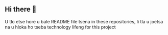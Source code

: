 ## Hi there 👋
U tlo etse hore u bale README file tsena in these repositories, li tla u joetsa na u hloka ho tseba technology lifeng for this project



<!--

**Here are some ideas to get you started:**
U tlo etse hore u bale README file tsena in these repositories, li tla u joetsa na u hloka ho tseba technology lifeng for this project
🙋‍♀️ A short introduction - what is your organization all about?
🌈 Contribution guidelines - how can the community get involved?
👩‍💻 Useful resources - where can the community find your docs? Is there anything else the community should know?
🍿 Fun facts - what does your team eat for breakfast?
🧙 Remember, you can do mighty things with the power of [Markdown](https://docs.github.com/github/writing-on-github/getting-started-with-writing-and-formatting-on-github/basic-writing-and-formatting-syntax)
-->
